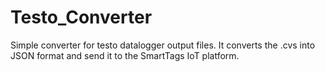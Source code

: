 # Testo_Converter
Simple converter for testo datalogger output files. It converts the .cvs into JSON format and send it to the SmartTags IoT platform.
